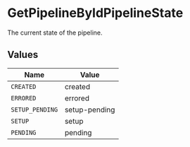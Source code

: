 # GetPipelineByIdPipelineState

The current state of the pipeline.


## Values

| Name            | Value           |
| --------------- | --------------- |
| `CREATED`       | created         |
| `ERRORED`       | errored         |
| `SETUP_PENDING` | setup-pending   |
| `SETUP`         | setup           |
| `PENDING`       | pending         |